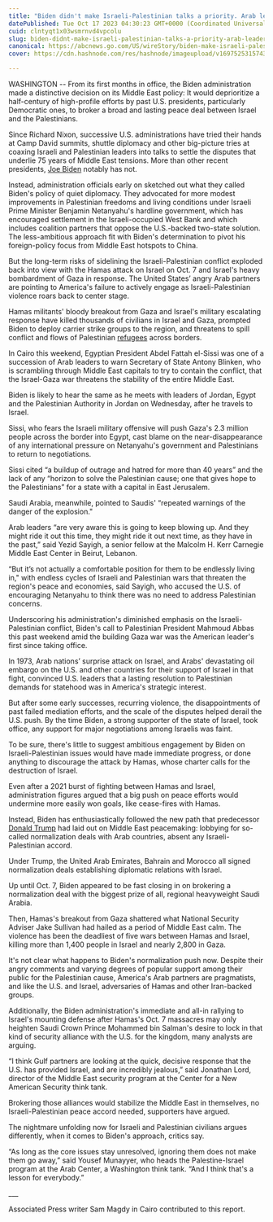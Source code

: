 ```yaml
---
title: "Biden didn't make Israeli-Palestinian talks a priority. Arab leaders say region now paying the price"
datePublished: Tue Oct 17 2023 04:30:23 GMT+0000 (Coordinated Universal Time)
cuid: clntyqt1x03wsmrnvd4vpcolu
slug: biden-didnt-make-israeli-palestinian-talks-a-priority-arab-leaders-say-region-now-paying-the-price
canonical: https://abcnews.go.com/US/wireStory/biden-make-israeli-palestinian-talks-priority-arab-leaders-104030859
cover: https://cdn.hashnode.com/res/hashnode/imageupload/v1697525315743/7f864d17-ba1b-4afa-a82c-1be92abb71f4.jpeg

---
```


WASHINGTON -- From its first months in office, the Biden administration made a distinctive decision on its Middle East policy: It would deprioritize a half-century of high-profile efforts by past U.S. presidents, particularly Democratic ones, to broker a broad and lasting peace deal between Israel and the Palestinians.

Since Richard Nixon, successive U.S. administrations have tried their hands at Camp David summits, shuttle diplomacy and other big-picture tries at coaxing Israeli and Palestinian leaders into talks to settle the disputes that underlie 75 years of Middle East tensions. More than other recent presidents, [Joe Biden](https://abcnews.go.com/alerts/JoeBiden) notably has not.

Instead, administration officials early on sketched out what they called Biden's policy of quiet diplomacy. They advocated for more modest improvements in Palestinian freedoms and living conditions under Israeli Prime Minister Benjamin Netanyahu's hardline government, which has encouraged settlement in the Israeli-occupied West Bank and which includes coalition partners that oppose the U.S.-backed two-state solution. The less-ambitious approach fit with Biden's determination to pivot his foreign-policy focus from Middle East hotspots to China.

But the long-term risks of sidelining the Israeli-Palestinian conflict exploded back into view with the Hamas attack on Israel on Oct. 7 and Israel's heavy bombardment of Gaza in response. The United States’ angry Arab partners are pointing to America's failure to actively engage as Israeli-Palestinian violence roars back to center stage.

Hamas militants' bloody breakout from Gaza and Israel's military escalating response have killed thousands of civilians in Israel and Gaza, prompted Biden to deploy carrier strike groups to the region, and threatens to spill conflict and flows of Palestinian [refugees](https://abcnews.go.com/alerts/Refugees) across borders.

In Cairo this weekend, Egyptian President Abdel Fattah el-Sissi was one of a succession of Arab leaders to warn Secretary of State Antony Blinken, who is scrambling through Middle East capitals to try to contain the conflict, that the Israel-Gaza war threatens the stability of the entire Middle East.

Biden is likely to hear the same as he meets with leaders of Jordan, Egypt and the Palestinian Authority in Jordan on Wednesday, after he travels to Israel.

Sissi, who fears the Israeli military offensive will push Gaza's 2.3 million people across the border into Egypt, cast blame on the near-disappearance of any international pressure on Netanyahu's government and Palestinians to return to negotiations.

Sissi cited “a buildup of outrage and hatred for more than 40 years” and the lack of any “horizon to solve the Palestinian cause; one that gives hope to the Palestinians” for a state with a capital in East Jerusalem.

Saudi Arabia, meanwhile, pointed to Saudis' “repeated warnings of the danger of the explosion."

Arab leaders “are very aware this is going to keep blowing up. And they might ride it out this time, they might ride it out next time, as they have in the past,” said Yezid Sayigh, a senior fellow at the Malcolm H. Kerr Carnegie Middle East Center in Beirut, Lebanon.

“But it’s not actually a comfortable position for them to be endlessly living in," with endless cycles of Israeli and Palestinian wars that threaten the region's peace and economies, said Sayigh, who accused the U.S. of encouraging Netanyahu to think there was no need to address Palestinian concerns.

Underscoring his administration's diminished emphasis on the Israeli-Palestinian conflict, Biden's call to Palestinian President Mahmoud Abbas this past weekend amid the building Gaza war was the American leader's first since taking office.

In 1973, Arab nations’ surprise attack on Israel, and Arabs' devastating oil embargo on the U.S. and other countries for their support of Israel in that fight, convinced U.S. leaders that a lasting resolution to Palestinian demands for statehood was in America's strategic interest.

But after some early successes, recurring violence, the disappointments of past failed mediation efforts, and the scale of the disputes helped derail the U.S. push. By the time Biden, a strong supporter of the state of Israel, took office, any support for major negotiations among Israelis was faint.

To be sure, there's little to suggest ambitious engagement by Biden on Israeli-Palestinian issues would have made immediate progress, or done anything to discourage the attack by Hamas, whose charter calls for the destruction of Israel.

Even after a 2021 burst of fighting between Hamas and Israel, administration figures argued that a big push on peace efforts would undermine more easily won goals, like cease-fires with Hamas.

Instead, Biden has enthusiastically followed the new path that predecessor [Donald Trump](https://abcnews.go.com/alerts/DonaldTrump) had laid out on Middle East peacemaking: lobbying for so-called normalization deals with Arab countries, absent any Israeli-Palestinian accord.

Under Trump, the United Arab Emirates, Bahrain and Morocco all signed normalization deals establishing diplomatic relations with Israel.

Up until Oct. 7, Biden appeared to be fast closing in on brokering a normalization deal with the biggest prize of all, regional heavyweight Saudi Arabia.

Then, Hamas's breakout from Gaza shattered what National Security Adviser Jake Sullivan had hailed as a period of Middle East calm. The violence has been the deadliest of five wars between Hamas and Israel, killing more than 1,400 people in Israel and nearly 2,800 in Gaza.

It's not clear what happens to Biden's normalization push now. Despite their angry comments and varying degrees of popular support among their public for the Palestinian cause, America's Arab partners are pragmatists, and like the U.S. and Israel, adversaries of Hamas and other Iran-backed groups.

Additionally, the Biden administration's immediate and all-in rallying to Israel's mounting defense after Hamas's Oct. 7 massacres may only heighten Saudi Crown Prince Mohammed bin Salman's desire to lock in that kind of security alliance with the U.S. for the kingdom, many analysts are arguing.

“I think Gulf partners are looking at the quick, decisive response that the U.S. has provided Israel, and are incredibly jealous,” said Jonathan Lord, director of the Middle East security program at the Center for a New American Security think tank.

Brokering those alliances would stabilize the Middle East in themselves, no Israeli-Palestinian peace accord needed, supporters have argued.

The nightmare unfolding now for Israeli and Palestinian civilians argues differently, when it comes to Biden's approach, critics say.

“As long as the core issues stay unresolved, ignoring them does not make them go away,” said Yousef Munayyer, who heads the Palestine-Israel program at the Arab Center, a Washington think tank. “And I think that's a lesson for everybody.”

\_\_\_

Associated Press writer Sam Magdy in Cairo contributed to this report.